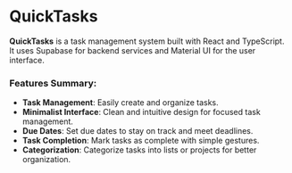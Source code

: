 # QuickTasks

**QuickTasks** is a task management system built with React and TypeScript. It uses Supabase for backend services and Material UI for the user interface.


### Features Summary:
- **Task Management**: Easily create and organize tasks.
- **Minimalist Interface**: Clean and intuitive design for focused task management.
- **Due Dates**: Set due dates to stay on track and meet deadlines.
- **Task Completion**: Mark tasks as complete with simple gestures.
- **Categorization**: Categorize tasks into lists or projects for better organization.
